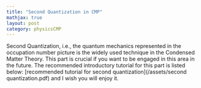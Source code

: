 ```yaml
---
title: "Second Quantization in CMP"
mathjax: true
layout: post
category: physicsCMP
---
```


Second Quantization, i.e., the quantum mechanics represented in the occupation number picture is the widely used technique in the Condensed Matter Theory. This part is crucial if you want to be engaged in this area in the future. The recommended introductory tutorial for this part is listed below:
[recommended tutorial for second quantization](/assets/second quantization.pdf)
and I wish you will enjoy it.
